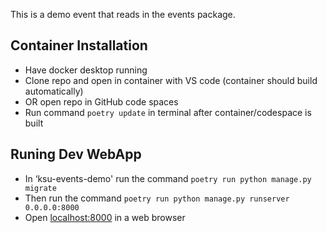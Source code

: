 This is a demo event that reads in the events package.

## Container Installation 
* Have docker desktop running
* Clone repo and open in container with VS code (container should build automatically)
* OR open repo in GitHub code spaces 
* Run command `poetry update` in terminal after container/codespace is built

## Runing Dev WebApp 
* In ‘ksu-events-demo' run the command `poetry run python manage.py migrate` 
* Then run the command `poetry run python manage.py runserver 0.0.0.0:8000` 
* Open [localhost:8000](localhost:8000) in a web browser
